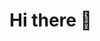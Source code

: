 # Hi there 👋

<!--
**ParthGoyal08/ParthGoyal08** is a ✨ _special_ ✨ repository because its `README.md` (this file) appears on your GitHub profile.

- 👀 I love developing new softwares/applications, meeting new people, and learning new things
- 🔭 I am currently working on my TensorFlow certification
- :👨‍💻 All my projects are available on [My Github](https://github.com/)
- 🥅 Goals: To contribute to more open source projects
- 📫 How to reach me: [Instagram](https://www.instagram.com/party_goyal/)
